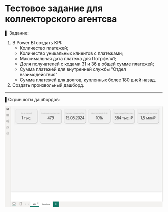 # Тестовое задание для коллекторского агентсва


▌ Задание:

1. В Power BI создать KPI:
      - Количество платежей;
      - Количество уникальных клиентов с платежами;
      - Максимальная дата платежа для Потрфеля1;
      - Доля получателей c кодами 31 и 36 в общей сумме платежей;
      - Сумма платежей для внутренней службы "Отдел взаимодействия"
      - Сумма платежей для долгов, купленных более 180 дней назад.
2. Создать произвольный дашборд. 

---

▌Скриншоты дашбордов:

  ![Ключевые показатели (KPI)](images/KPI.jpg)
  

